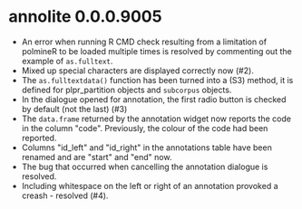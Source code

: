 annolite 0.0.0.9005
===================

* An error when running R CMD check resulting from a limitation of polmineR to be loaded multiple times is resolved by commenting out the example of `as.fulltext`.
* Mixed up special characters are displayed correctly now (#2).
* The `as.fulltextdata()` function has been turned into a (S3) method, it is defined for plpr_partition objects and `subcorpus` objects.
* In the dialogue opened for annotation, the first radio button is checked by default (not the last) (#3)
* The `data.frame` returned by the annotation widget now reports the code in the column "code". Previously, the colour of the code had been reported.
* Columns "id_left" and "id_right" in the annotations table have been renamed and are "start" and "end" now.
* The bug that occurred when cancelling the annotation dialogue is resolved.
* Including whitespace on the left or right of an annotation provoked a creash - resolved (#4).
